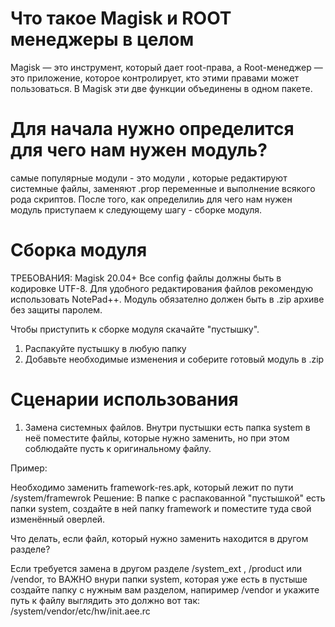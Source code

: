 # Что такое Magisk и ROOT менеджеры в целом
Magisk — это инструмент, который дает root-права, а Root-менеджер — это приложение, которое контролирует, кто этими правами может пользоваться. В Magisk эти две функции объединены в одном пакете.

# Для начала нужно определится для чего нам нужен модуль?
самые популярные модули - это модули , которые редактируют системные файлы, заменяют .prop переменные и выполнение всякого рода скриптов.
После того, как определилиь для чего нам нужен модуль приступаем к следующему шагу - сборке модуля.

# Сборка модуля
ТРЕБОВАНИЯ: Magisk 20.04+
Все config файлы должны быть в кодировке UTF-8. Для удобного редактирования файлов рекомендую использовать NotePad++.
Модуль обязателно должен быть в .zip архиве без защиты паролем.

Чтобы приступить к сборке модуля скачайте "пустышку".
1) Распакуйте пустышку в любую папку
2) Добавьте необходимые изменения и соберите готовый модуль в .zip

# Сценарии использования
1) Замена системных файлов.
Внутри пустышки есть папка system в неё поместите файлы, которые нужно заменить, но при этом соблюдайте пусть к оригинальному файлу.

 Пример: 

 Необходимо заменить framework-res.apk, который лежит по пути /system/framewrok
 Решение: В папке с распакованной "пустышкой" есть папки system, создайте в ней папку framework и поместите туда свой изменённый оверлей.

 Что делать, если файл, который нужно заменить находится в другом разделе?

 Если требуется замена в другом разделе /system_ext , /product или /vendor, то ВАЖНО внури папки system, которая уже есть в пустыше создайте папку с нужным вам разделом, напиример /vendor и укажите путь к файлу выглядить это должно вот так:     /system/vendor/etc/hw/init.aee.rc
